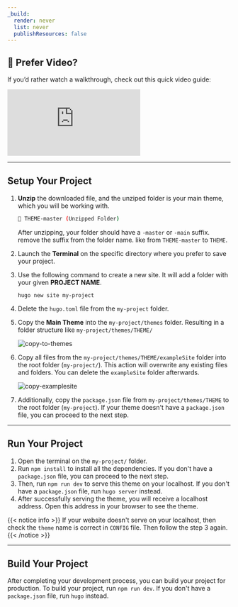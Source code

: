 ```yaml
---
_build:
  render: never
  list: never
  publishResources: false
---
```


## 🎥 Prefer Video?

If you’d rather watch a walkthrough, check out this quick video guide:

<div class="youtube-container">
  <iframe src="https://www.youtube.com/embed/WJCRM6ylhgI"
    title="YouTube video player"
    frameborder="0"
    allow="accelerometer; autoplay; clipboard-write; encrypted-media; gyroscope; picture-in-picture"
    allowfullscreen></iframe>
</div>

---

## Setup Your Project

1. **Unzip** the downloaded file, and the unziped folder is your main theme, which you will be working with.

   ```bash
   📂 THEME-master (Unzipped Folder)
   ```

   After unzipping, your folder should have a `-master` or `-main` suffix. remove the suffix from the folder name. like from `THEME-master` to `THEME`.

1. Launch the **Terminal** on the specific directory where you prefer to save your project.

1. Use the following command to create a new site. It will add a folder with your given **PROJECT NAME**.

   ```shell
   hugo new site my-project
   ```

1. Delete the `hugo.toml` file from the `my-project` folder.

1. Copy the **Main Theme** into the `my-project/themes` folder. Resulting in a folder structure like `my-project/themes/THEME/`

   ![copy-to-themes](../images/copy-theme.png)

1. Copy all files from the `my-project/themes/THEME/exampleSite` folder into the root folder (`my-project/`). This action will overwrite any existing files and folders. You can delete the `exampleSite` folder afterwards.

   ![copy-examplesite](../images/copy-examplesite.png)

1. Additionally, copy the `package.json` file from `my-project/themes/THEME` to the root folder (`my-project`). If your theme doesn't have a `package.json` file, you can proceed to the next step.

---

## Run Your Project

1. Open the terminal on the `my-project/` folder.
1. Run `npm install` to install all the dependencies. If you don't have a `package.json` file, you can proceed to the next step.
1. Then, run `npm run dev` to serve this theme on your localhost. If you don't have a `package.json` file, run `hugo server` instead.
1. After successfully serving the theme, you will receive a localhost address. Open this address in your browser to see the theme.

{{< notice info >}}
If your website doesn't serve on your localhost, then check the `theme` name is correct in `CONFIG` file. Then follow the step 3 again.
{{< /notice >}}

---

## Build Your Project

After completing your development process, you can build your project for production. To build your project, run `npm run dev`. If you don't have a `package.json` file, run `hugo` instead.
